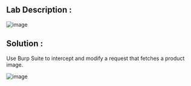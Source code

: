 ## Lab Description :

![image](https://github.com/ananthan05/Portswigger_labs/assets/140697378/64872c97-dc1e-4d34-9c13-6e7a42a529d2)

## Solution : 

Use Burp Suite to intercept and modify a request that fetches a product image.

![image](https://github.com/ananthan05/Portswigger_labs/assets/140697378/98fb7b02-4123-4434-bf67-91beb52e22fd)

